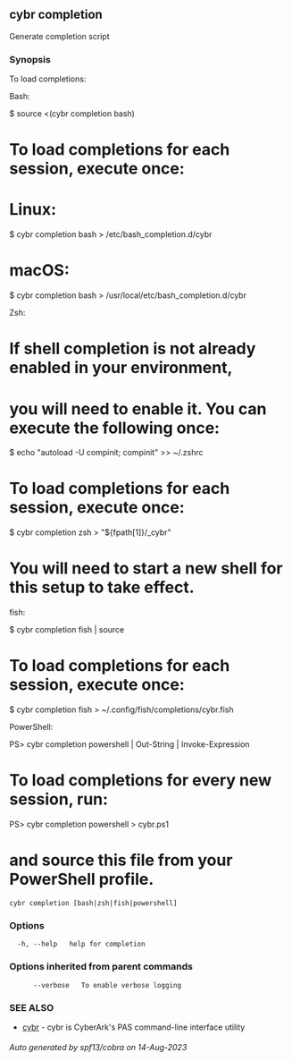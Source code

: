 ## cybr completion

Generate completion script

### Synopsis

To load completions:

Bash:

  $ source <(cybr completion bash)

  # To load completions for each session, execute once:
  # Linux:
  $ cybr completion bash > /etc/bash_completion.d/cybr
  # macOS:
  $ cybr completion bash > /usr/local/etc/bash_completion.d/cybr

Zsh:

  # If shell completion is not already enabled in your environment,
  # you will need to enable it.  You can execute the following once:

  $ echo "autoload -U compinit; compinit" >> ~/.zshrc

  # To load completions for each session, execute once:
  $ cybr completion zsh > "${fpath[1]}/_cybr"

  # You will need to start a new shell for this setup to take effect.

fish:

  $ cybr completion fish | source

  # To load completions for each session, execute once:
  $ cybr completion fish > ~/.config/fish/completions/cybr.fish

PowerShell:

  PS> cybr completion powershell | Out-String | Invoke-Expression

  # To load completions for every new session, run:
  PS> cybr completion powershell > cybr.ps1
  # and source this file from your PowerShell profile.


```
cybr completion [bash|zsh|fish|powershell]
```

### Options

```
  -h, --help   help for completion
```

### Options inherited from parent commands

```
      --verbose   To enable verbose logging
```

### SEE ALSO

* [cybr](cybr.md)	 - cybr is CyberArk's PAS command-line interface utility

###### Auto generated by spf13/cobra on 14-Aug-2023
